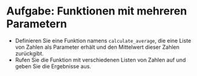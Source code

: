 # Aufgabe: Funktionen mit mehreren Parametern

- Definieren Sie eine Funktion namens `calculate_average`, die eine Liste von Zahlen als Parameter erhält und den Mittelwert dieser Zahlen zurückgibt.
- Rufen Sie die Funktion mit verschiedenen Listen von Zahlen auf und geben Sie die Ergebnisse aus.

